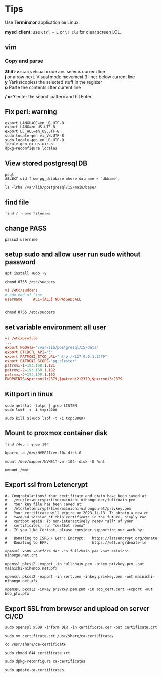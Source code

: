 # Tips

Use **Terminator** application on Linux.  

**mysql client:** use ```Ctrl + L``` or ```\! cls``` for clear screen LOL.  

## vim

### Copy and parse

**Shift-v** starts visual mode and selects current line  
**j** or arrow next. Visual mode movement 3 lines below current line  
**y** Yanks(copies) the selected stuff in the register  
**p** Paste the contents after current line.  

**/ or ?** enter the search pattern and hit Enter.  

## Fix perl: warning

```shell
export LANGUAGE=en_US.UTF-8
export LANG=en_US.UTF-8
export LC_ALL=en_US.UTF-8
sudo locale-gen vi_VN.UTF-8
sudo locale-gen en_US.UTF-8 
locale-gen en_US.UTF-8
dpkg-reconfigure locales
```

## View stored postgresql DB

```shell
psql
SELECT oid from pg_database where datname = 'dbName';

ls -lrha /var/lib/postgresql/15/main/base/
```

## find file

```shell
find / -name filename
```

## change PASS

```shell
passwd username
```

## setup sudo and allow user run sudo without password

```shell
apt install sudo -y

chmod 0755 /etc/sudoers
```

```conf
vi /etc/sudoers
# add end of line
username     ALL=(ALL) NOPASSWD:ALL
```

```shell

chmod 0755 /etc/sudoers
```

## set variable environment all user

```conf
vi /etc/profile
...
export PGDATA="/var/lib/postgresql/15/data"
export ETCDCTL_API="3"
export PATRONI_ETCD_URL="http://127.0.0.1:2379"
export PATRONI_SCOPE="pg_cluster"
patroni-1=192.168.1.181
patroni-2=192.168.1.182
patroni-3=192.168.1.183
ENDPOINTS=$patroni1:2379,$patroni2:2379,$patroni3:2379
```

## Kill port in linux

```shell
sudo netstat -tulpn | grep LISTEN
sudo lsof -t -i tcp:8080

sudo kill $(sudo lsof -t -i tcp:8080)
```

## Mount to proxmox container disk
```shell
find /dev | grep 104

kpartx -a /dev/NVME1T/vm-104-disk-0

mount /dev/mapper/NVME1T-vm--104--disk--0 /mnt

umount /mnt

```

## Export ssl from Letencrypt

```shell
#- Congratulations! Your certificate and chain have been saved at:
#   /etc/letsencrypt/live/mainichi-nihongo.net/fullchain.pem
#   Your key file has been saved at:
#   /etc/letsencrypt/live/mainichi-nihongo.net/privkey.pem
#   Your certificate will expire on 2023-11-13. To obtain a new or
#   tweaked version of this certificate in the future, simply run
#   certbot again. To non-interactively renew *all* of your
#   certificates, run "certbot renew"
# - If you like Certbot, please consider supporting our work by:

#   Donating to ISRG / Let's Encrypt:   https://letsencrypt.org/donate
#   Donating to EFF:                    https://eff.org/donate-le
   
openssl x509 -outform der -in fullchain.pem -out mainichi-nihongo.net.crt

openssl pkcs12 -export -in fullchain.pem -inkey privkey.pem -out mainichi-nihongo.net.pfx

openssl pkcs12 -export -in cert.pem -inkey privkey.pem -out mainichi-nihongo.net.pfx

openssl pkcs12 -inkey privkey.pem.pem -in bob_cert.cert -export -out bob_pfx.pfx
```

## Export SSL  from browser and upload on server CI/CD

```shell
sudo openssl x509 -inform DER -in certificate.cer -out certificate.crt

sudo mv certificate.crt /usr/share/ca-certificate/

cd /usr/share/ca-certificate

sudo chmod 644 certificate.crt

sudo dpkg-reconfigure ca-certificates

sudo update-ca-certificates
```
